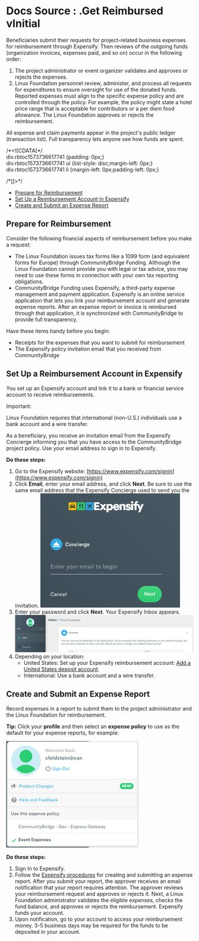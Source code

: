 # Docs Source : .Get Reimbursed vInitial

Beneficiaries submit their requests for project-related business expenses for reimbursement through Expensify. Then reviews of the outgoing funds \(organization invoices, expenses paid, and so on\) occur in the following order:

1. The project administrator or event organizer validates and approves or rejects the expenses.
2. Linux Foundation personnel review, administer, and process all requests for expenditures to ensure oversight for use of the donated funds. Reported expenses must align to the specific expense policy and are controlled through the policy. For example, the policy might state a hotel price range that is acceptable for contributors or a per diem food allowance. The Linux Foundation approves or rejects the reimbursement.

All expense and claim payments appear in the project's public ledger \(transaction list\). Full transparency lets anyone see how funds are spent.

/\*&lt;!\[CDATA\[\*/  
div.rbtoc1573736617741 {padding: 0px;}  
div.rbtoc1573736617741 ul {list-style: disc;margin-left: 0px;}  
div.rbtoc1573736617741 li {margin-left: 0px;padding-left: 0px;}  
  
/\*\]\]&gt;\*/

* [Prepare for Reimbursement](docs-source-.get-reimbursed-vinitial.md#id-.GetReimbursedvInitial-PrepareforReimbursement)
* [Set Up a Reimbursement Account in Expensify](docs-source-.get-reimbursed-vinitial.md#id-.GetReimbursedvInitial-SetUpaReimbursementAccountinExpensify)
* [Create and Submit an Expense Report](docs-source-.get-reimbursed-vinitial.md#id-.GetReimbursedvInitial-CreateandSubmitanExpenseReport)

## Prepare for Reimbursement <a id="id-.GetReimbursedvInitial-PrepareforReimbursement"></a>

Consider the following financial aspects of reimbursement before you make a request:

* The Linux Foundation issues tax forms like a 1099 form \(and equivalent forms for Europe\) through CommunityBridge Funding. Although the Linux Foundation cannot provide you with legal or tax advice, you may need to use these forms in connection with your own tax reporting obligations.
* CommunityBridge Funding uses Expensify, a third-party expense management and payment application. Expensify is an online service application that lets you link your reimbursement account and generate expense reports. After an expense report or invoice is reimbursed through that application, it is synchronized with CommunityBridge to provide full transparency.

Have these items handy before you begin:

* Receipts for the expenses that you want to submit for reimbursement
* The Expensify policy invitation email that you received from CommunityBridge 

## Set Up a Reimbursement Account in Expensify <a id="id-.GetReimbursedvInitial-SetUpaReimbursementAccountinExpensify"></a>

You set up an Expensify account and link it to a bank or financial service account to receive reimbursements.

Important:

Linux Foundation requires that international \(non-U.S.\) individuals use a bank account and a wire transfer.

As a beneficiary, you receive an invitation email from the Expensify Concierge informing you that you have access to the CommunityBridge project policy. Use your email address to sign in to Expensify.

**Do these steps:**

1. Go to the Expensify website: [https://www.expensify.com/signin](https://www.expensify.com/signin)
2. Click **Email**, enter your email address, and click **Next**. Be sure to use the same email address that the Expensify Concierge used to send you the invitation. ![](.gitbook/assets/7416839.png)
3. Enter your password and click **Next**. Your Expensify Inbox appears. ![](.gitbook/assets/7416840.png)
4. Depending on your location:
   * United States: Set up your Expensify reimbursement account: [Add a United States deposit account](https://docs.expensify.com/en/articles/2931-add-a-deposit-account-united-states).
   * International: Use a bank account and a wire transfer.

## Create and Submit an Expense Report <a id="id-.GetReimbursedvInitial-CreateandSubmitanExpenseReport"></a>

Record expenses in a report to submit them to the project administrator and the Linux Foundation for reimbursement.

**Tip:** Click your **profile** and then select an **expense policy** to use as the default for your expense reports, for example:

![](.gitbook/assets/7416841.png)

**Do these steps:**

1. Sign In to Expensify.
2. Follow the [Expensify procedures](https://docs.expensify.com/en/articles/2921-report-actions-create-submit-and-close) for creating and submitting an expense report. After you submit your report, the approver receives an email notification that your report requires attention. The approver reviews your reimbursement request and approves or rejects it. Next, a Linux Foundation administrator validates the eligible expenses, checks the fund balance, and approves or rejects the reimbursement. Expensify funds your account.
3. Upon notification, go to your account to access your reimbursement money. 3-5 business days may be required for the funds to be deposited in your account.

